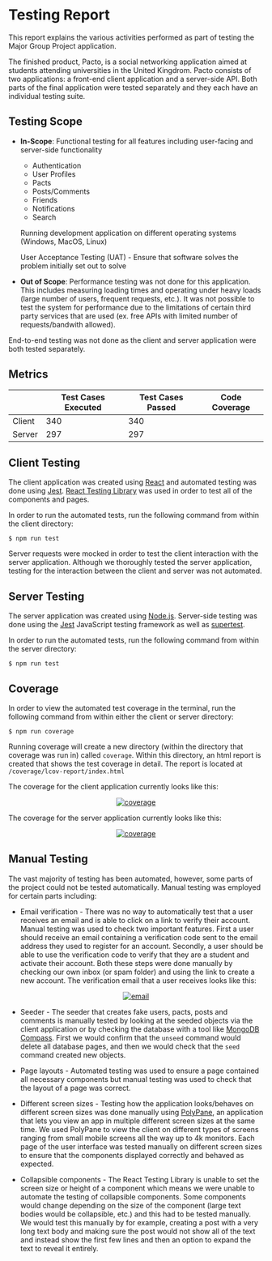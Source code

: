 # Testing Report
This report explains the various activities performed as part of testing the Major Group Project application.

The finished product, Pacto, is a social networking application aimed at students attending universities in the United Kingdrom. Pacto consists of two applications: a front-end client application and a server-side API. Both parts of the final application were tested separately and they each have an individual testing suite. 

## Testing Scope
- **In-Scope**: Functional testing for all features including user-facing and server-side functionality
  - Authentication
  - User Profiles
  - Pacts
  - Posts/Comments
  - Friends
  - Notifications
  - Search
  
  Running development application on different operating systems (Windows, MacOS, Linux)
  
  User Acceptance Testing (UAT) - Ensure that  software solves the problem initially set out to solve
- **Out of Scope**: Performance testing was not done for this application. This includes measuring loading times and operating under heavy loads (large number of users, frequent requests, etc.). It was not possible to test the system for performance due to the limitations of certain third party services that are used (ex. free APIs with limited number of requests/bandwith allowed).

End-to-end testing was not done as the client and server application were both tested separately. 

## Metrics
|     | Test Cases Executed      | Test Cases Passed | Code Coverage |
| ----------- | ----------- | ----------- | ----------- |
| Client|  340  |  340     |  |
| Server | 297  |   297     |  |

## Client Testing
The client application was created using [React](https://reactjs.org/) and automated testing was done using [Jest](https://testing-library.com/docs/react-testing-library/intro). [React Testing Library](https://testing-library.com/docs/react-testing-library/intro/) was used in order to test all of the components and pages. 

In order to run the automated tests, run the following command from within the client directory:
```
$ npm run test
```

Server requests were mocked in order to test the client interaction with the server application. Although we thoroughly tested the server application, testing for the interaction between the client and server was not automated.

## Server Testing
The server application was created using [Node.js](https://nodejs.org/en/). Server-side testing was done using the [Jest](https://testing-library.com/docs/react-testing-library/intro) JavaScript testing framework as well as [supertest](https://www.npmjs.com/package/supertest).

In order to run the automated tests, run the following command from within the server directory:
```
$ npm run test
```

## Coverage
In order to view the automated test coverage in the terminal, run the following command from within either the client or server directory:
```
$ npm run coverage
```
Running coverage will create a new directory (within the directory that coverage was run in) called `coverage`. Within this directory, an html report is created that shows the test coverage in detail. The report is located at `/coverage/lcov-report/index.html`

The coverage for the client application currently looks like this:
<p align="center">
  <a href="coverage" rel="noopener sponsored" target="_blank"><img src="" alt="coverage" title="Client Test Coverage" loading="lazy" /></a>
</p>

The coverage for the server application currently looks like this:
<p align="center">
  <a href="coverage" rel="noopener sponsored" target="_blank"><img src="" alt="coverage" title="Server Test Coverage" loading="lazy" /></a>
</p>

## Manual Testing
The vast majority of testing has been automated, however, some parts of the project could not be tested automatically. Manual testing was employed for certain parts including:

- Email verification - There was no way to automatically test that a user receives an email and is able to click on a link to verify their account. Manual testing was used to check two important features. First a user should receive an email containing a verification code sent to the email address they used to register for an account. Secondly, a user should be able to use the verification code to verify that they are a student and activate their account. Both these steps were done manually by checking our own inbox (or spam folder) and using the link to create a new account. The verification email that a user receives looks like this: 
<p align="center">
  <a href="email" rel="noopener sponsored" target="_blank"><img src="https://i.imgur.com/YfPlrF2.png" alt="email" title="Verification Email" loading="lazy" /></a>
</p>
  
- Seeder - The seeder that creates fake users, pacts, posts and comments is manually tested by looking at the seeded objects via the client application or by checking the database with a tool like [MongoDB Compass](https://www.mongodb.com/products/compass). First we would confirm that the `unseed` command would delete all database pages, and then we would check that the `seed` command created new objects.

- Page layouts - Automated testing was used to ensure a page contained all necessary components but manual testing was used to check that the layout of a page was correct. 

- Different screen sizes - Testing how the application looks/behaves on different screen sizes was done manually using [PolyPane](https://polypane.app/), an application that lets you view an app in multiple different screen sizes at the same time. We used PolyPane to view the client on different types of screens ranging from small mobile screens all the way up to 4k monitors. Each page of the user interface was tested manually on different screen sizes to ensure that the components displayed correctly and behaved as expected.

- Collapsible components - The React Testing Library is unable to set the screen size or height of a component which means we were unable to automate the testing of collapsible components. Some components would change depending on the size of the component (large text bodies would be collapsible, etc.) and this had to be tested manually. We would test this manually by for example, creating a post with a very long text body and making sure the post would not show all of the text and instead show the first few lines and then an option to expand the text to reveal it entirely. 

